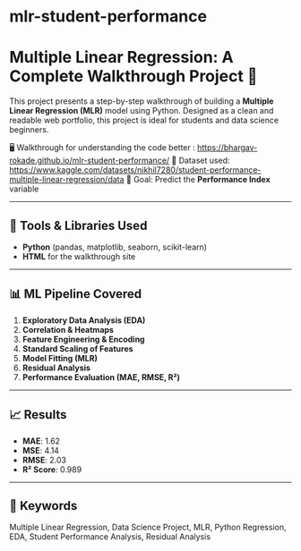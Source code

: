 # mlr-student-performance

# Multiple Linear Regression: A Complete Walkthrough Project 🚀

This project presents a step-by-step walkthrough of building a **Multiple Linear Regression (MLR)** model using Python. Designed as a clean and readable web portfolio, this project is ideal for students and data science beginners.

🖥️ Walkthrough for understanding the code better : https://bhargav-rokade.github.io/mlr-student-performance/
📁 Dataset used: https://www.kaggle.com/datasets/nikhil7280/student-performance-multiple-linear-regression/data
🧠 Goal: Predict the **Performance Index** variable

---

## 🧰 Tools & Libraries Used
- **Python** (pandas, matplotlib, seaborn, scikit-learn)
- **HTML** for the walkthrough site
---

## 📊 ML Pipeline Covered
1. **Exploratory Data Analysis (EDA)**
2. **Correlation & Heatmaps**
3. **Feature Engineering & Encoding**
4. **Standard Scaling of Features**
5. **Model Fitting (MLR)**
6. **Residual Analysis**
7. **Performance Evaluation (MAE, RMSE, R²)**

---

## 📈 Results
- **MAE**: 1.62  
- **MSE**: 4.14  
- **RMSE**: 2.03  
- **R² Score**: 0.989

---

## 📌 Keywords
Multiple Linear Regression, Data Science Project, MLR, Python Regression, EDA, Student Performance Analysis, Residual Analysis
